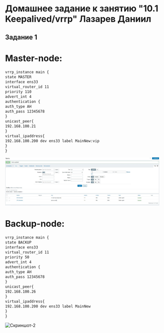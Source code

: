 # Домашнее задание к занятию "10.1 Keepalived/vrrp" Лазарев Даниил
## Задание 1
# Master-node:
```
vrrp_instance main {
state MASTER
interface ens33
virtual_router_id 11
priority 110
advert_int 4
authentication {
auth_type AH
auth_pass 12345678
}
unicast_peer{
192.168.100.21
}
virtual_ipaddress{
192.168.100.200 dev ens33 label MainNew:vip
}
}
```
![Скриншот-1](https://github.com/n123tw/srlb-homework/blob/main/9-03/img/1.jpg)

# Backup-node:
```
vrrp_instance main {
state BACKUP
interface ens33
virtual_router_id 11
priority 50
advert_int 4
authentication {
auth_type AH
auth_pass 12345678
}
unicast_peer{
192.168.100.26
}
virtual_ipaddress{
192.168.100.200 dev ens33 label MainNew
}
}
```
![Скриншот-2](https://github.com/n123tw/srlb-homework/blob/main/9-03/img/2.jpg)